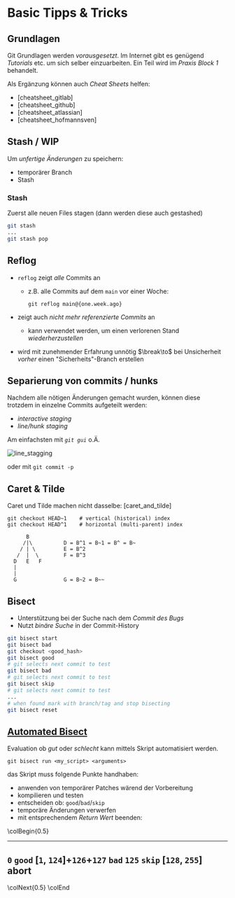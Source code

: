 Basic Tipps & Tricks
====================


Grundlagen
----------

Git Grundlagen werden *vorausgesetzt*.
Im Internet gibt es genügend *Tutorials* etc. um sich selber einzuarbeiten.
Ein Teil wird im *Praxis Block 1* behandelt.

Als Ergänzung können auch *Cheat Sheets* helfen:

* [cheatsheet_gitlab]
* [cheatsheet_github]
* [cheatsheet_atlassian]
* [cheatsheet_hofmannsven]


Stash / WIP
-----------

Um *unfertige Änderungen* zu speichern:

* temporärer Branch
* Stash

### Stash

Zuerst alle neuen Files stagen (dann werden diese auch gestashed)

~~~ {.bash .numberLines}
git stash
...
git stash pop
~~~


Reflog
------

* `reflog` zeigt *alle* Commits an
  * z.B. alle Commits auf dem `main` vor einer Woche:

    ~~~ {.bash}
    git reflog main@{one.week.ago}
    ~~~

* zeigt auch *nicht mehr referenzierte Commits* an
  * kann verwendet werden, um einen verlorenen Stand *wiederherzustellen*

* wird mit zunehmender Erfahrung unnötig
  $\break\to$ bei Unsicherheit *vorher* einen "Sicherheits"-Branch erstellen


Separierung von commits / hunks
-------------------------------

Nachdem alle nötigen Änderungen gemacht wurden,
können diese trotzdem in einzelne Commits aufgeteilt werden:

* *interactive staging*
* *line/hunk staging*

Am einfachsten mit *`git gui`* o.Ä.

![line_stagging](images/line_stagging.png)

oder mit `git commit -p`


Caret & Tilde
-------------

Caret und Tilde machen nicht dasselbe: [caret_and_tilde]

~~~ {.bash}
git checkout HEAD~1    # vertical (historical) index
git checkout HEAD^1    # horizontal (multi-parent) index

      B
     /|\          D = B^1 = B~1 = B^ = B~
    / | \         E = B^2
   /  |  \        F = B^3
  D   E   F
  |
  |
  G               G = B~2 = B~~
~~~


Bisect
------

* Unterstützung bei der Suche nach dem *Commit des Bugs*
* Nutzt *binäre Suche* in der Commit-History

~~~ {.bash .numberLines}
git bisect start
git bisect bad
git checkout <good_hash>
git bisect good
# git selects next commit to test
git bisect bad
# git selects next commit to test
git bisect skip
# git selects next commit to test
...
# when found mark with branch/tag and stop bisecting
git bisect reset
~~~


[Automated Bisect](https://git-scm.com/docs/git-bisect#_bisect_run)
------------------

Evaluation ob *gut* oder *schlecht* kann mittels Skript automatisiert werden.

~~~ {.bash}
git bisect run <my_script> <arguments>
~~~

das Skript muss folgende Punkte handhaben:

* anwenden von temporärer Patches wärend der Vorbereitung
* kompilieren und testen
* entscheiden ob: `good`/`bad`/`skip`
* temporäre Änderungen verwerfen
* mit entsprechendem *Return Wert* beenden:

\colBegin{0.5}

----------------            ------
`0`                         `good`
\[`1`, `124`\]+`126`+`127`  `bad`
`125`                       `skip`
\[`128`, `255`\]            abort
----------------------------------

\colNext{0.5}
\colEnd
